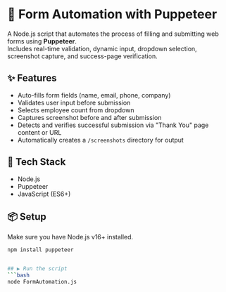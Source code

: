 # 🧾 Form Automation with Puppeteer

A Node.js script that automates the process of filling and submitting web forms using **Puppeteer**.  
Includes real-time validation, dynamic input, dropdown selection, screenshot capture, and success-page verification.

## ✨ Features

- Auto-fills form fields (name, email, phone, company)
- Validates user input before submission
- Selects employee count from dropdown
- Captures screenshot before and after submission
- Detects and verifies successful submission via "Thank You" page content or URL
- Automatically creates a `/screenshots` directory for output

## 🚀 Tech Stack

- Node.js
- Puppeteer
- JavaScript (ES6+)

## 📦 Setup

Make sure you have Node.js v16+ installed.

```bash
npm install puppeteer


## ▶️ Run the script
```bash
node FormAutomation.js
